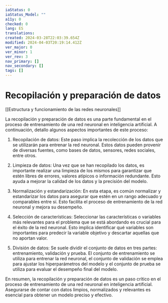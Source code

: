 ```yaml
---
iaStatus: 0
iaStatus_Model: ""
a11y: 0
checked: 0
lang: ES
translations: 
created: 2024-03-28T22:03:39.654Z
modified: 2024-04-03T20:19:14.412Z
ver_major: 0
ver_minor: 1
ver_rev: 3
nav_primary: []
nav_secondary: []
tags: []
---
```

# Recopilación y preparación de datos

[[Estructura y funcionamiento de las  redes neuronales]]

La recopilación y preparación de datos es una parte fundamental en el proceso de entrenamiento de una red neuronal en inteligencia artificial. A continuación, detallo algunos aspectos importantes de este proceso:

1. Recopilación de datos: Este paso implica la recolección de los datos que se utilizarán para entrenar la red neuronal. Estos datos pueden provenir de diversas fuentes, como bases de datos, sensores, redes sociales, entre otros.

2. Limpieza de datos: Una vez que se han recopilado los datos, es importante realizar una limpieza de los mismos para garantizar que estén libres de errores, valores atípicos o información redundante. Esto ayuda a mejorar la calidad de los datos y la precisión del modelo.

3. Normalización y estandarización: En esta etapa, es común normalizar y estandarizar los datos para asegurar que estén en un rango adecuado y comparables entre sí. Esto facilita el proceso de entrenamiento de la red neuronal y mejora su desempeño.

4. Selección de características: Seleccionar las características o variables más relevantes para el problema que se está abordando es crucial para el éxito de la red neuronal. Esto implica identificar qué variables son importantes para predecir la variable objetivo y descartar aquellas que no aportan valor.

5. División de datos: Se suele dividir el conjunto de datos en tres partes: entrenamiento, validación y prueba. El conjunto de entrenamiento se utiliza para entrenar la red neuronal, el conjunto de validación se emplea para ajustar los hiperparámetros del modelo y el conjunto de prueba se utiliza para evaluar el desempeño final del modelo.

En resumen, la recopilación y preparación de datos es un paso crítico en el proceso de entrenamiento de una red neuronal en inteligencia artificial. Asegurarse de contar con datos limpios, normalizados y relevantes es esencial para obtener un modelo preciso y efectivo.
